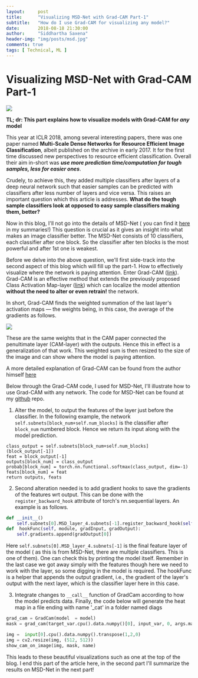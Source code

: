 ```yaml
---
layout:     post
title:      "Visualizing MSD-Net with Grad-CAM Part-1"
subtitle:   "How do I use Grad-CAM for visualizing any model?"
date:       2018-08-18 21:30:00
author:     "Siddhartha Saxena"
header-img: "img/posts/msd.jpg"
comments: true
tags: [ Technical, ML ]
--- 
```


# Visualizing MSD-Net with Grad-CAM Part-1

![](http://siddharthasaxena.com/blogImgs/catJoin.png)

**TL; dr: This part explains how to visualize models with Grad-CAM for *any* model**

This year at ICLR 2018, among several interesting papers, there was one paper named **Multi-Scale Dense Networks for Resource Efficient Image Classification**, albeit published on the archive in early 2017. It for the first time discussed new perspectives to resource efficient classification. Overall their aim in-short was ***use more prediction time/computation for tough samples, less for easier ones***.  

Crudely, to achieve this, they added multiple classifiers after layers of a deep neural network such that easier samples can be predicted with classifiers after less number of layers and vice versa. This raises an important question which this article is addresses. **What do the tough sample classifiers look at opposed to easy sample classifiers making them, better?**

Now in this blog, I'll not go into the details of MSD-Net ( you can find it [here](https://github.com/siddsax/PaperSum/blob/master/Summaries/MSDNet.md) in my summaries!) This question is crucial as it gives an insight into what makes an image classifier better. The MSD-Net consists of 10 classifiers, each classifier after one block. So the classifier after ten blocks is the most powerful and after 1st one is weakest. 

Before we delve into the above question, we'll first side-track into the second aspect of this blog which will fill up the part-1. How to effectively visualize where the network is paying attention. Enter Grad-CAM ([link](https://arxiv.org/abs/1610.02391)). Grad-CAM is an effective method that extends the previously proposed Class Activation Map-layer ([link](http://cnnlocalization.csail.mit.edu/)) which can localize the model attention **without the need to alter or even retrain!** the network.  

In short, Grad-CAM finds the weighted summation of the last layer's activation maps — the weights being, in this case, the average of the gradients as follows.   
    
![](http://siddharthasaxena.com/blogImgs/gc.png)

These are the same weights that in the CAM paper connected the penultimate layer (CAM-layer) with the outputs. Hence this in effect is a generalization of that work. This weighted sum is then resized to the size of the image and can show where the model is paying attention.

A more detailed explanation of Grad-CAM can be found from the author himself [here](https://ramprs.github.io/2017/01/21/Grad-CAM-Making-Off-the-Shelf-Deep-Models-Transparent-through-Visual-Explanations.html)  

Below through the Grad-CAM code, I used for MSD-Net, I'll illustrate how to use Grad-CAM with any network. The code for MSD-Net can be found at my [github](https://github.com/siddsax/VisualizeMSDNet) repo. 

1) Alter the model, to output the features of the layer just before the classifier. In the following example,  the network ```self.subnets[block_num+self.num_blocks]``` is the classifier after ```block_num``` numbered block. Hence we return its input along with the model prediction. 

```
class_output = self.subnets[block_num+self.num_blocks](block_output[-1])
feat = block_output[-1]
outputs[block_num] = class_output
probab[block_num] = torch.nn.functional.softmax(class_output, dim=-1)
feats[block_num] = feat
return outputs, feats
```
2) Second alteration needed is to add gradient hooks to save the gradients of the features wrt output. This can be done with the ```register_backward_hook``` attribute of torch's nn.sequential layers. An example is as follows.

```python
def __init__()
    self.subnets[0].MSD_layer_4.subnets[-1].register_backward_hook(self.hookFunc)
def  hookFunc(self, module, gradInput, gradOutput):
    self.gradients.append(gradOutput[0])
```

Here ```self.subnets[0].MSD_layer_4.subnets[-1]``` is the final feature layer of the model ( as this is from MSD-Net, there are multiple classifiers. This is one of them). One can check this by printing the model itself. Remember in the last case we got away simply with the features though here we need to work with the layer, so some digging in the model is required. The hookFunc is a helper that appends the output gradient, i.e., the gradient of the layer's output with the next layer, which is the classifier layer here in this case. 

3. Integrate changes to ```__call__``` function of GradCam according to how the model predicts data. Finally, the code below will generate the heat map in a file ending with name '_cat' in a folder named diags 

```python
grad_cam = GradCam(model  = model)
mask = grad_cam(target_var.cpu().data.numpy()[0], input_var, 0, args.maxC-1)

img =  input[0].cpu().data.numpy().transpose(1,2,0)
img = cv2.resize(img, (512, 512))
show_cam_on_image(img, mask, name)
```

This leads to these beautiful visualizations such as one at the top of the blog. I end this part of the article here, in the second part I'll summarize the results on MSD-Net in the next part!
